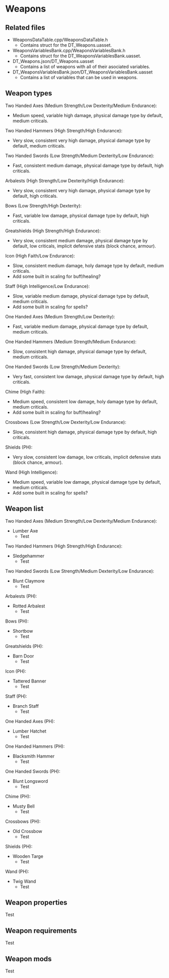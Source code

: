# Weapons
## Related files
- WeaponsDataTable.cpp/WeaponsDataTable.h
  - Contains struct for the DT_Weapons.uasset.
- WeaponsVariablesBank.cpp/WeaponsVariablesBank.h
  - Contains struct for the DT_WeaponsVariablesBank.uasset.
- DT_Weapons.json/DT_Weapons.uasset
  - Contains a list of weapons with all of their asociated variables.
- DT_WeaponsVariablesBank.json/DT_WeaponsVariablesBank.uasset
  - Contains a list of variables that can be used in weapons.

## Weapon types
Two Handed Axes (Medium Strength/Low Dexterity/Medium Endurance):
- Medium speed, variable high damage, physical damage type by default, medium criticals.

Two Handed Hammers (High Strength/High Endurance):
- Very slow, consistent very high damage, physical damage type by default, medium criticals.

Two Handed Swords (Low Strength/Medium Dexterity/Low Endurance):
- Fast, consistent medium damage, physical damage type by default, high criticals.
 
Arbalests (High Strength/Low Dexterity/High Endurance):
- Very slow, consistent very high damage, physical damage type by default, high criticals.
 
Bows (Low Strength/High Dexterity):
- Fast, variable low damage, physical damage type by default, high criticals.

Greatshields (High Strength/High Endurance):
- Very slow, consistent medium damage, physical damage type by default, low criticals, implicit defensive stats (block chance, armour).
 
Icon (High Faith/Low Endurance):
- Slow, consistent medium damage, holy damage type by default, medium criticals.
- Add some built in scaling for buff/healing?

Staff (High Intelligence/Low Endurance):
- Slow, variable medium damage, physical damage type by default, medium criticals.
- Add some built in scaling for spells?

One Handed Axes (Medium Strength/Low Dexterity):
- Fast, variable medium damage, physical damage type by default, medium criticals.

One Handed Hammers (Medium Strength/Medium Endurance):
- Slow, consistent high damage, physical damage type by default, medium criticals.

One Handed Swords (Low Strength/Medium Dexterity):
- Very fast, consistent low damage, physical damage type by default, high criticals.
 
Chime (High Faith):
- Medium speed, consistent low damage, holy damage type by default, medium criticals.
- Add some built in scaling for buff/healing?
 
Crossbows (Low Strength/Low Dexterity/Low Endurance):
- Slow, consistent high damage, physical damage type by default, high criticals.
 
Shields (PH):
- Very slow, consistent low damage, low criticals, implicit defensive stats (block chance, armour).

Wand (High Intelligence):
- Medium speed, variable low damage, physical damage type by default, medium criticals.
- Add some built in scaling for spells?

## Weapon list
Two Handed Axes (Medium Strength/Low Dexterity/Medium Endurance):
- Lumber Axe
  - Test

Two Handed Hammers (High Strength/High Endurance):
- Sledgehammer
  - Test

Two Handed Swords (Low Strength/Medium Dexterity/Low Endurance):
- Blunt Claymore
  - Test
 
Arbalests (PH):
- Rotted Arbalest
  - Test
 
Bows (PH):
- Shortbow
  - Test

Greatshields (PH):
- Barn Door
  - Test
 
Icon (PH):
- Tattered Banner
  - Test

Staff (PH):
- Branch Staff
  - Test

One Handed Axes (PH):
- Lumber Hatchet
  - Test

One Handed Hammers (PH):
- Blacksmith Hammer
  - Test

One Handed Swords (PH):
- Blunt Longsword
  - Test
 
Chime (PH):
- Musty Bell
  - Test
 
Crossbows (PH):
- Old Crossbow
  - Test
 
Shields (PH):
- Wooden Targe
  - Test

Wand (PH):
- Twig Wand
  - Test

## Weapon properties
Test

## Weapon requirements
Test

## Weapon mods
Test
